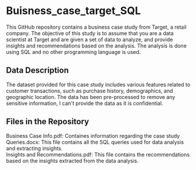 # Buisness_case_target_SQL
This GitHub repository contains a business case study from Target, a retail company. The objective of this study is to assume that you are a data scientist at Target and are given a set of data to analyze, and provide insights and recommendations based on the analysis. The analysis is done using SQL and no other programming language is used.

## Data Description
The dataset provided for this case study includes various features related to customer transactions, such as purchase history, demographics, and geographic location. The data has been pre-processed to remove any sensitive information, I can't provide the data as it is confidential.

## Files in the Repository
Business Case Info.pdf: Containes information regarding the case study</br>
Queries.docx: This file contains all the SQL queries used for data analysis and extracting insights.</br>
Insights and Recommendations.pdf: This file contains the recommendations based on the insights extracted from the data analysis.</br>

